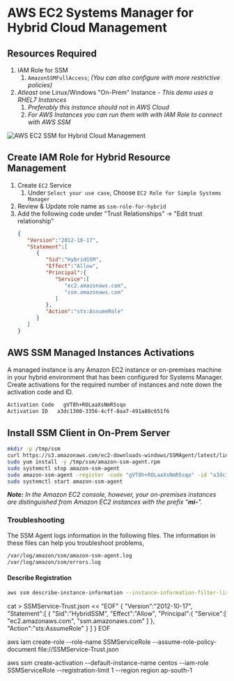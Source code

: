 # AWS EC2 Systems Manager for Hybrid Cloud Management

## Resources Required
1. IAM Role for SSM 
   1. `AmazonSSMFullAccess`; _(You can also configure with more restrictive policies)_
1. _Atleast_ one Linux/Windows "On-Prem" Instance - _This demo uses a RHEL7 Instances_
   1. _Preferably this instance should not in AWS Cloud_ 
   1. _For AWS Instances you can run them with with IAM Role to connect with AWS SSM_

![AWS EC2 SSM for Hybrid Cloud Management](https://raw.githubusercontent.com/miztiik/AWS-Demos/master/How-To/setup-ssm-hybrid-environment/images/AWS-SSM-On-Prem.png)

## Create IAM Role for Hybrid Resource Management
1. Create `EC2` Service
   1. Under `Select your use case`, Choose `EC2 Role for Simple Systems Manager`
1. Review & Update role name as `ssm-role-for-hybrid`
1. Add the following code under "Trust Relationships" -> "Edit trust relationship"
     ```json
     {
        "Version":"2012-10-17",
        "Statement":[
           {
              "Sid":"HybridSSM",
              "Effect":"Allow",
              "Principal":{
                 "Service":[
                    "ec2.amazonaws.com",
                    "ssm.amazonaws.com"
                 ]
              },
              "Action":"sts:AssumeRole"
           }
        ]
     }   
     ```


## AWS SSM Managed Instances Activations
A managed instance is any Amazon EC2 instance or on-premises machine in your hybrid environment that has been configured for Systems Manager. Create activations for the required number of instances and note down the activation code and ID.
```sh
Activation Code   gVT8h+ROLaaXsNmR5sqo
Activation ID   a3dc1300-3356-4cff-8aa7-491a80c651f6
```
## Install SSM Client in On-Prem Server
```sh
mkdir -p /tmp/ssm
curl https://s3.amazonaws.com/ec2-downloads-windows/SSMAgent/latest/linux_amd64/amazon-ssm-agent.rpm -o /tmp/ssm/amazon-ssm-agent.rpm
sudo yum install -y /tmp/ssm/amazon-ssm-agent.rpm
sudo systemctl stop amazon-ssm-agent
sudo amazon-ssm-agent -register -code "gVT8h+ROLaaXsNmR5sqo" -id "a3dc1300-3356-4cff-8aa7-491a80c651f6" -region "ap-south-1" &
sudo systemctl start amazon-ssm-agent
```

_**Note:** In the Amazon EC2 console, however, your on-premises instances are distinguished from Amazon EC2 instances with the prefix "**mi-**"._


### Troubleshooting
The SSM Agent logs information in the following files. The information in these files can help you troubleshoot problems,
```sh
/var/log/amazon/ssm/amazon-ssm-agent.log
/var/log/amazon/ssm/errors.log
```




#### Describe Registration
```sh
aws ssm describe-instance-information --instance-information-filter-list key=InstanceIds,valueSet=mi-00722d1fcb2c55ef8
```



cat > SSMService-Trust.json << "EOF"
{
   "Version":"2012-10-17",
   "Statement":[
      {
         "Sid":"HybridSSM",
         "Effect":"Allow",
         "Principal":{
            "Service":[
               "ec2.amazonaws.com",
               "ssm.amazonaws.com"
            ]
         },
         "Action":"sts:AssumeRole"
      }
   ]
}
EOF

aws iam create-role --role-name SSMServiceRole --assume-role-policy-document file://SSMService-Trust.json


aws ssm create-activation --default-instance-name centos --iam-role SSMServiceRole --registration-limit 1 --region region ap-south-1


